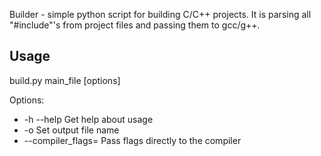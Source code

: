 Builder - simple python script for building C/C++ projects.
It is parsing all "#include"'s from project files and passing them to gcc/g++.

## Usage
build.py main_file [options]

Options:
 - -h --help Get help about usage
 - -o <output> Set output file name
 - --compiler_flags=<flags> Pass flags directly to the compiler

